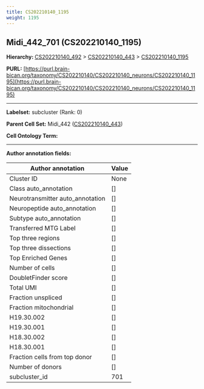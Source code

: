 ```yaml
---
title: CS202210140_1195
weight: 1195
---
```

## Midi_442_701 (CS202210140_1195)
<b>Hierarchy: </b>
[CS202210140_492](../CS202210140_492) >
[CS202210140_443](../CS202210140_443) >
[CS202210140_1195](../CS202210140_1195)

**PURL:** [https://purl.brain-bican.org/taxonomy/CS202210140/CS202210140_neurons/CS202210140_1195](https://purl.brain-bican.org/taxonomy/CS202210140/CS202210140_neurons/CS202210140_1195)

---


**Labelset:** subcluster (Rank: 0)

**Parent Cell Set:** Midi_442 ([CS202210140_443](../CS202210140_443))



**Cell Ontology Term:** 

[MARKER GENES.]: #


---

[TRANSFERRED ANNOTATIONS.]: #


[AUTHOR ANNOTATION FIELDS.]: #


**Author annotation fields:**

| Author annotation | Value |
|-------------------|-------|
|Cluster ID|None|
|Class auto_annotation|[]|
|Neurotransmitter auto_annotation|[]|
|Neuropeptide auto_annotation|[]|
|Subtype auto_annotation|[]|
|Transferred MTG Label|[]|
|Top three regions|[]|
|Top three dissections|[]|
|Top Enriched Genes|[]|
|Number of cells|[]|
|DoubletFinder score|[]|
|Total UMI|[]|
|Fraction unspliced|[]|
|Fraction mitochondrial|[]|
|H19.30.002|[]|
|H19.30.001|[]|
|H18.30.002|[]|
|H18.30.001|[]|
|Fraction cells from top donor|[]|
|Number of donors|[]|
|subcluster_id|701|

